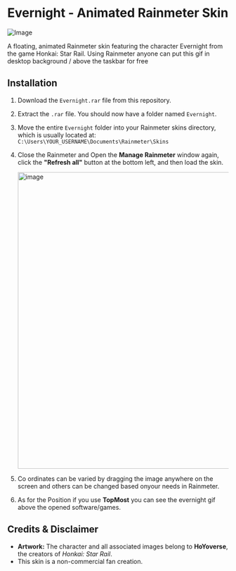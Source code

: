 # Evernight - Animated Rainmeter Skin

![Image](https://github.com/user-attachments/assets/8df0c43a-d988-43c8-aa37-ac0994347892)

A floating, animated Rainmeter skin featuring the character Evernight from the game Honkai: Star Rail.
Using Rainmeter anyone can put this gif in desktop background / above the taskbar for free

## Installation

1.  Download the `Evernight.rar` file from this repository.
2.  Extract the `.rar` file. You should now have a folder named `Evernight`.
3.  Move the entire `Evernight` folder into your Rainmeter skins directory, which is usually located at:
    `C:\Users\YOUR_USERNAME\Documents\Rainmeter\Skins`
4.  Close the Rainmeter and Open the **Manage Rainmeter** window again, click the **"Refresh all"** button at the bottom left, and then load the skin.

    <img width="943" height="674" alt="image" src="https://github.com/user-attachments/assets/ded5bcef-f92b-4cd1-be04-1df548345ca3" />
    
5. Co ordinates can be varied by dragging the image anywhere on the screen and others can be changed based onyour needs in Rainmeter.
6. As for the Position if you use **TopMost** you can see the evernight gif above the opened software/games.


## Credits & Disclaimer

* **Artwork:** The character and all associated images belong to **HoYoverse**, the creators of *Honkai: Star Rail*.
* This skin is a non-commercial fan creation.
